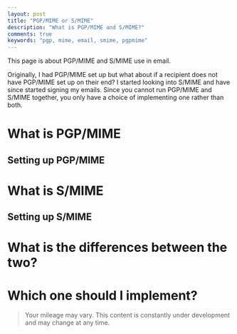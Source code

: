 ```yaml
---
layout: post
title: "PGP/MIME or S/MIME"
description: "What is PGP/MIME and S/MIME?"
comments: true
keywords: "pgp, mime, email, smime, pgpmime"
---
```


This page is about PGP/MIME and S/MIME use in email.

Originally, I had PGP/MIME set up but what about if a recipient does  not have PGP/MIME set up on their end?  I started looking into S/MIME and have since started signing my emails.  Since you cannot run PGP/MIME and S/MIME together, you only have a choice of implementing one rather than both.


# What is PGP/MIME


## Setting up PGP/MIME


# What is S/MIME

## Setting up S/MIME


# What is the differences between the two?


# Which one should I implement?



> Your mileage may vary.  This content is constantly under development and may change at any time.
